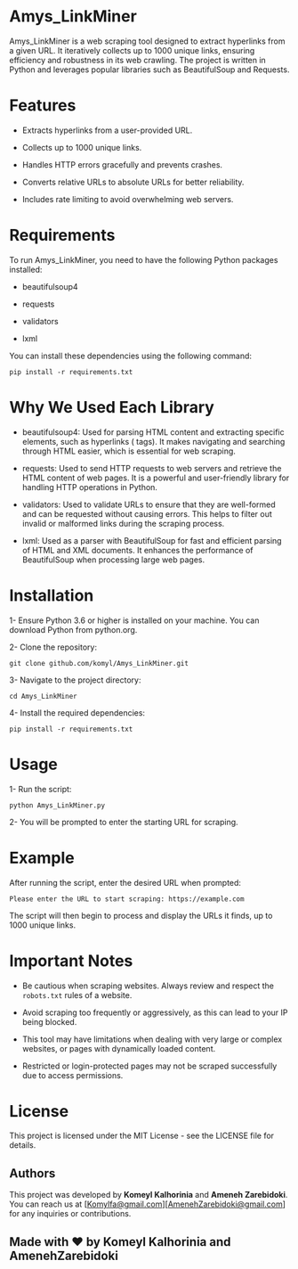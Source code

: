 # Amys_LinkMiner

Amys_LinkMiner is a web scraping tool designed to extract hyperlinks from a given URL. It iteratively collects up to 1000 unique links, ensuring efficiency and robustness in its web crawling. The project is written in Python and leverages popular libraries such as BeautifulSoup and Requests.

# Features

- Extracts hyperlinks from a user-provided URL.

- Collects up to 1000 unique links.

- Handles HTTP errors gracefully and prevents crashes.

- Converts relative URLs to absolute URLs for better reliability.

- Includes rate limiting to avoid overwhelming web servers.

# Requirements

To run Amys_LinkMiner, you need to have the following Python packages installed:

- beautifulsoup4

- requests

- validators

- lxml

You can install these dependencies using the following command:
```
pip install -r requirements.txt
```
# Why We Used Each Library

- beautifulsoup4: Used for parsing HTML content and extracting specific elements, such as hyperlinks (<a> tags). It makes navigating and searching through HTML easier, which is essential for web scraping.

- requests: Used to send HTTP requests to web servers and retrieve the HTML content of web pages. It is a powerful and user-friendly library for handling HTTP operations in Python.

- validators: Used to validate URLs to ensure that they are well-formed and can be requested without causing errors. This helps to filter out invalid or malformed links during the scraping process.

- lxml: Used as a parser with BeautifulSoup for fast and efficient parsing of HTML and XML documents. It enhances the performance of BeautifulSoup when processing large web pages.

# Installation

1- Ensure Python 3.6 or higher is installed on your machine. You can download Python from python.org.

2- Clone the repository:

```
git clone github.com/komyl/Amys_LinkMiner.git
```
3- Navigate to the project directory:

```
cd Amys_LinkMiner
```

4- Install the required dependencies:
```
pip install -r requirements.txt
```

# Usage

1- Run the script:
```
python Amys_LinkMiner.py
```

2- You will be prompted to enter the starting URL for scraping.

# Example

After running the script, enter the desired URL when prompted:

```
Please enter the URL to start scraping: https://example.com
```

The script will then begin to process and display the URLs it finds, up to 1000 unique links.

# Important Notes

- Be cautious when scraping websites. Always review and respect the ```robots.txt``` rules of a website.

- Avoid scraping too frequently or aggressively, as this can lead to your IP being blocked.

- This tool may have limitations when dealing with very large or complex websites, or pages with dynamically loaded content.

- Restricted or login-protected pages may not be scraped successfully due to access permissions.

# License

This project is licensed under the MIT License - see the LICENSE file for details.

## Authors

This project was developed by **Komeyl Kalhorinia** and **Ameneh Zarebidoki**. You can reach us at [Komylfa@gmail.com][AmenehZarebidoki@gmail.com] for any inquiries or contributions.

## Made with ❤️ by Komeyl Kalhorinia and AmenehZarebidoki
